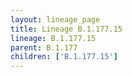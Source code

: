 ```yaml
---
layout: lineage_page
title: Lineage B.1.177.15
lineage: B.1.177.15
parent: B.1.177
children: ['B.1.177.15']
---
```

